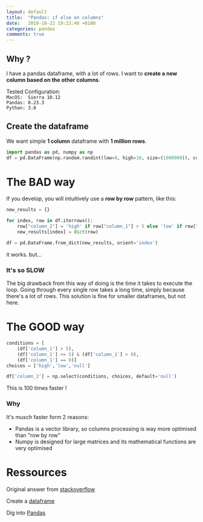 ```yaml
---
layout: default
title:  "Pandas: if else on columns"
date:   2018-10-22 19:22:48 +0100
categories: pandas
comments: true
---
```


## Why ?

I have a pandas dataframe, with a lot of rows. I want to **create a new column based on the other columns**.

Tested Configuration:  
`MacOS:  Sierra 10.12`  
`Pandas: 0.23.3`  
`Python: 3.0`

## Create the dataframe

We want simple **1 column** dataframe with **1 million rows**.

```Python
import pandas as pd, numpy as np
df = pd.DataFrame(np.random.randint(low=0, high=10, size=(1000000)), columns=['column_1'])
```

# The BAD way

If you develop, you will intuitively use a **row by row** pattern, like this:

```Python
new_results = {}

for index, row in df.iterrows():
    row["column_2"] = 'high' if row["column_1"] > 5 else 'low' if row["column_1"] > 0 else 'null'
    new_results[index] = dict(row)

df = pd.DataFrame.from_dict(new_results, orient='index')
```

it works. but...

### It's so SLOW

The big drawback from this way of doing is the time it takes to execute the loop. Going through every single row takes a long time, simply because there's a lot of rows. This solution is fine for smaller dataframes, but not here.

# The GOOD way

```Python
conditions = [
    (df['column_1'] > 5),
    (df['column_1'] <= 5) & (df['column_1'] > 0),
    (df['column_1'] == 0)]
choices = ['high','low','null']

df['column_2'] = np.select(conditions, choices, default='null')
```

This is 100 times faster !


### Why
It's musch faster form 2 reasons:
* Pandas is a vector library, so columns processing is way more optimised than "row by row"
* Numpy is designed for large matrices and its mathematical functions are very optimised

# Ressources

Original answer from  [stackoverflow](https://stackoverflow.com/questions/19913659/pandas-conditional-creation-of-a-series-dataframe-column)

Create a [dataframe](https://pandas.pydata.org/pandas-docs/stable/generated/pandas.DataFrame.html)

Dig into [Pandas](https://pandas.pydata.org/pandas-docs/stable/cookbook.html)
